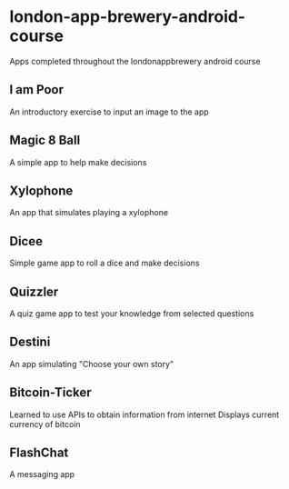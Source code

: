 # london-app-brewery-android-course
Apps completed throughout the londonappbrewery android course

## I am Poor
An introductory exercise to input an image to the app

## Magic 8 Ball
A simple app to help make decisions

## Xylophone
An app that simulates playing a xylophone

## Dicee
Simple game app to roll a dice and make decisions

## Quizzler
A quiz game app to test your knowledge from selected questions

## Destini
An app simulating "Choose your own story"

## Bitcoin-Ticker
Learned to use APIs to obtain information from internet
Displays current currency of bitcoin

## FlashChat
A messaging app

